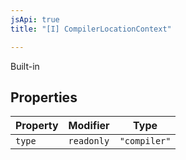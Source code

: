 ```yaml
---
jsApi: true
title: "[I] CompilerLocationContext"

---
```

Built-in

## Properties

| Property | Modifier | Type |
| ------ | ------ | ------ |
| `type` | `readonly` | `"compiler"` |
